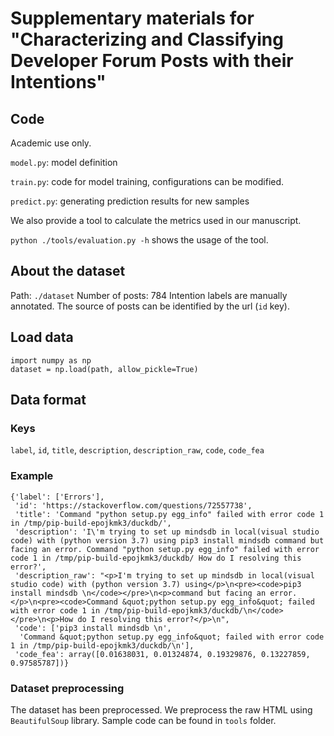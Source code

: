 # Supplementary materials for "Characterizing and Classifying Developer Forum Posts with their Intentions"

## Code
Academic use only.

`model.py`: model definition

`train.py`: code for model training, configurations can be modified.

`predict.py`: generating prediction results for new samples

We also provide a tool to calculate the metrics used in our manuscript.

`python ./tools/evaluation.py -h` shows the usage of the tool.

## About the dataset
Path: `./dataset`
Number of posts: 784
Intention labels are manually annotated.
The source of posts can be identified by the url (`id` key).

## Load data
```
import numpy as np
dataset = np.load(path, allow_pickle=True)
```

## Data format

### Keys
`label`, `id`, `title`, `description`, `description_raw`, `code`, `code_fea`

### Example
```
{'label': ['Errors'],
 'id': 'https://stackoverflow.com/questions/72557738',
 'title': 'Command "python setup.py egg_info" failed with error code 1 in /tmp/pip-build-epojkmk3/duckdb/',
 'description': 'I\'m trying to set up mindsdb in local(visual studio code) with (python version 3.7) using pip3 install mindsdb command but facing an error. Command "python setup.py egg_info" failed with error code 1 in /tmp/pip-build-epojkmk3/duckdb/ How do I resolving this error?',
 'description_raw': "<p>I'm trying to set up mindsdb in local(visual studio code) with (python version 3.7) using</p>\n<pre><code>pip3 install mindsdb \n</code></pre>\n<p>command but facing an error.</p>\n<pre><code>Command &quot;python setup.py egg_info&quot; failed with error code 1 in /tmp/pip-build-epojkmk3/duckdb/\n</code></pre>\n<p>How do I resolving this error?</p>\n",
 'code': ['pip3 install mindsdb \n',
  'Command &quot;python setup.py egg_info&quot; failed with error code 1 in /tmp/pip-build-epojkmk3/duckdb/\n'],
 'code_fea': array([0.01638031, 0.01324874, 0.19329876, 0.13227859, 0.97585787])}
 ```

### Dataset preprocessing

The dataset has been preprocessed. We preprocess the raw HTML using `BeautifulSoup` library. Sample code can be found in `tools` folder.
